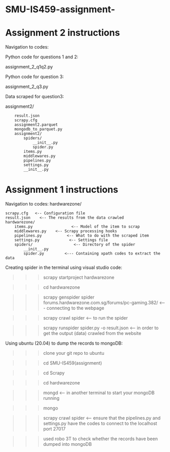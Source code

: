 # SMU-IS459-assignment-
# Assignment 2 instructions

Navigation to codes:


Python code for questions 1 and 2:

assignment_2_q1q2.py


Python code for question 3:

assignment_2_q3.py


Data scraped for question3:

assignment2/

		result.json   
		scrapy.cfg
		assignment2.parquet
		mongodb_to_parquet.py
        assignment2/
			spiders/
				__init__.py
				spider.py
			items.py
			middlewares.py
			pipelines.py
			settings.py
			__init__.py



# Assignment 1 instructions

Navigation to codes:
hardwarezone/

    scrapy.cfg   <-- Configuration file
    result.json    <-- The results from the data crawled
    hardwarezone/
        items.py                 <-- Model of the item to scrap
        middlewares.py    <-- Scrapy processing hooks
        pipelines.py           <-- What to do with the scraped item
        settings.py             <-- Settings file
        spiders/                  <-- Directory of the spider
            __init__.py
            spider.py         <--- Containing xpath codes to extract the data

Creating spider in the terminal using visual studio code:

>>> scrapy startproject hardwarezone

>>> cd  hardwarezone

>>> scrapy genspider spider forums.hardwarezone.com.sg/forums/pc-gaming.382/        <--- connecting to the webpage

>>> scrapy crawl spider           <-- to run the spider

>>> scrapy runspider spider.py -o result.json       <-- in order to get the output (data) crawled from the website        

Using ubuntu (20.04) to dump the records to mongoDB:

>>> clone your git repo to ubuntu

>>> cd SMU-IS459(assignment)

>>> cd Scrapy

>>> cd hardwarezone

>>> mongd       <-- in another terminal to start your mongoDB running

>>> mongo

>>> scrapy crawl spider                <-- ensure that the pipelines.py and settings.py have the codes to connect to the localhost
                                         port 27017

>>> used robo 3T to check whether the records have been dumped into mongoDB

